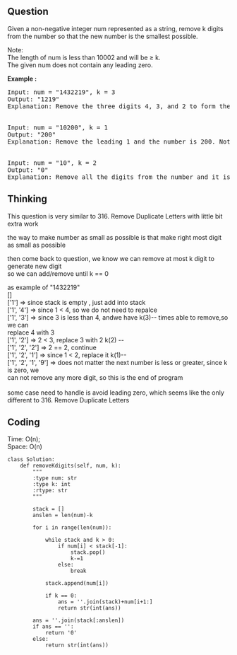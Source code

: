 ## Question
Given a non-negative integer num represented as a string, remove k digits from the number so that the new number is the smallest possible.<br>

Note:<br>
The length of num is less than 10002 and will be ≥ k.<br>
The given num does not contain any leading zero.

**Example :**   
<pre>
Input: num = "1432219", k = 3
Output: "1219"
Explanation: Remove the three digits 4, 3, and 2 to form the new number 1219 which is the smallest.


Input: num = "10200", k = 1
Output: "200"
Explanation: Remove the leading 1 and the number is 200. Note that the output must not contain leading zeroes.


Input: num = "10", k = 2
Output: "0"
Explanation: Remove all the digits from the number and it is left with nothing which is 0.
</pre>

## Thinking
This question is very similar to 316. Remove Duplicate Letters with little bit extra work<br>

the way to make number as small as possible is that make right most digit as small as possible<br>

then come back to question, we know we can remove at most k digit to generate new digit<br>
so we can add/remove until k == 0<br>

as example of "1432219"<br>
[]<br>
['1'] => since stack is empty , just add into stack<br>
['1', '4'] => since 1 < 4, so we do not need to repalce<br>
['1', '3'] => since 3 is less than 4, andwe have k(3)-- times able to remove,so we can<br>
replace 4 with 3<br>
['1', '2'] => 2 < 3, replace 3 with 2 k(2) --<br>
['1', '2', '2'] => 2 == 2, continue<br>
['1', '2', '1'] => since 1 < 2, replace it k(1)--<br>
['1', '2', '1', '9'] => does not matter the next number is less or greater, since k is zero, we<br>
can not remove any more digit, so this is the end of program<br>
<br>
some case need to handle is avoid leading zero, which seems like the only different to 316. Remove Duplicate Letters

## Coding
Time: O(n); <br>
Space: O(n)
```python3
class Solution:
    def removeKdigits(self, num, k):
        """
        :type num: str
        :type k: int
        :rtype: str
        """
        
        stack = []
        anslen = len(num)-k
        
        for i in range(len(num)):
            
            while stack and k > 0:
                if num[i] < stack[-1]:
                    stack.pop()
                    k-=1
                else:
                    break
            
            stack.append(num[i])
            
            if k == 0:
                ans = ''.join(stack)+num[i+1:]
                return str(int(ans))
        
        ans = ''.join(stack[:anslen])
        if ans == '':
            return '0'
        else:
            return str(int(ans))
```

